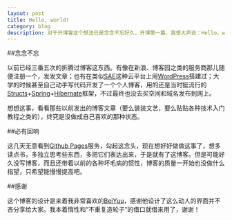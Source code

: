 ```yaml
---
layout: post
title: Hello, world!
category: blog
description: 对于开博客这个想法已是念念不忘好久，开博第一篇，我想大声说：Hello，world!
---
```


##念念不忘

以前已经三番五次的折腾过博客这东西。有像在新浪、博客园之类的服务商那儿随便注册一个，发发文章；也有在类似[SAE][]这种云平台上用[WordPress][]搭建过；大学的时候甚至自己动手写代码开发了一个个人博客，用的还是当时挺流行的[Structs][]+[Spring][]+[Hibernate][]框架，不过最终也没去买空间和域名发布到网上。

想想这事，看看那些以前发出的博客文章（要么装装文艺，要么贴贴各种技术入门教程之类的），终究是没做成自己喜欢的那种状态。

##必有回响

这几天无意看到[Github Pages][]服务，勾起这念头，现在想好好做做这事了，想多读点书，多独立思考些东西，多把它们表达出来，于是就有了这博客。但是可能好久没写博客，而且还带着以前的各种坏毛病的惯性，博客的质量一开始也没做什么指望，只希望能慢慢提高吧。

##感谢

这个博客的设计是来着我非常喜欢的[BeiYuu][]，感谢他设计了这么动人的界面并不吝分享给大家。我本着惰性和“不重复造轮子”的借口就借来用了，谢谢！

[SAE]: http://sae.sina.com.cn/ "SAE"
[WordPress]: http://wordpress.org/ "WordPress"
[Structs]: http://struts.apache.org/ "Structs"
[Spring]: http://projects.spring.io/spring-framework/ "Spring"
[Hibernate]: http://www.hibernate.org/ "Hibernate"
[Github Pages]: http://pages.github.com/ "Github Pages"
[BeiYuu]: http://beiyuu.com	 "BeiYuu"
